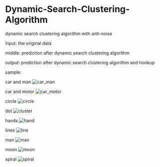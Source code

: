 # Dynamic-Search-Clustering-Algorithm
dynamic search clustering algorithm with anti-noise 


input:  the original data

middle: prediction after dynamic search clustering algorithm

output: prediction after dynamic search clustering algorithm and hookup



sample:



car and man
![car_man](https://user-images.githubusercontent.com/31699390/160645921-e237e7cd-edea-497a-ac26-b242190d97a6.png)

car and motor
![car_motor](https://user-images.githubusercontent.com/31699390/160645931-81067711-022e-419c-8d87-f04d844e7e02.png)

circle
![circle](https://user-images.githubusercontent.com/31699390/160645941-a33adee0-c432-478c-b63d-a957ac62c0bb.png)

dot
![cluster](https://user-images.githubusercontent.com/31699390/160645949-754ef23c-0b75-4587-bfc8-26825f51e53a.png)

hands
![hand](https://user-images.githubusercontent.com/31699390/160645953-80630e14-0d07-438b-8ff5-fd7e1552042c.png)

lines
![line](https://user-images.githubusercontent.com/31699390/160645983-4bc75632-f7ba-4d60-b919-a9faa2c28889.png)

man
![man](https://user-images.githubusercontent.com/31699390/160645987-8ddb9fef-3e0e-4fb1-a464-589fb5829661.png)

moon
![moon](https://user-images.githubusercontent.com/31699390/160645990-ad7d4979-3bb9-4681-a122-4207c83558fd.png)

spiral
![spiral](https://user-images.githubusercontent.com/31699390/160645998-697d11ac-f896-438b-b7d4-4abb0925a787.png)
